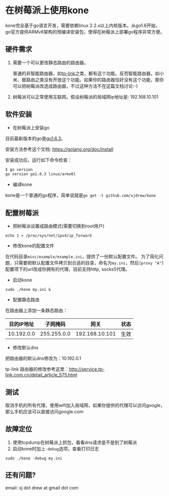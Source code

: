# 在树莓派上使用kone

kone完全基于go语言开发，需要依赖linux 2.2.x以上内核版本。从go1.6开始，go官方提供ARMv6架构的预编译安装包，使得在树莓派上部署go程序非常方便。

## 硬件需求

1. 需要一个可以更改静态路由的路由器。

   普通的非智能路由器，如[tp-link](http://service.tp-link.com.cn/detail_article_28.html)之类，都有这个功能。反而智能路由器，如小米、极路由之类没有开放这个功能。如果你的路由器恰好没有这个功能，那你可以把树莓派改造成路由器，不过这种方法不在这篇文档讨论:-)

2. 树莓派可以正常使用互联网。假设树莓派的局域网ip地址是: 192.168.10.101

## 软件安装

* 在树莓派上安装go

目前最新版本的go是[go1.6.3](https://storage.googleapis.com/golang/go1.6.3.linux-armv6l.tar.gz)。

安装方法参考这个文档: https://golang.org/doc/install

安装成功后，运行如下命令检查：
```bash
$ go version
go version go1.6.3 linux/armv6l
```

* 编译kone

kone是一个普通的go程序，简单说就是```go get -t github.com/xjdrew/kone```

## 配置树莓派

* 把树莓派设置成路由模式(需要切换到root用户)

```
echo 1 > /proc/sys/net/ipv4/ip_forward
```

* 修改kone的配置文件

在代码目录```misc/example/example.ini```，提供了一份默认配置文件。
为了简化问题，只需要把默认配置文件拷贝到合适的目录，命名为```my.ini```，然后```[proxy "A"]```配置项下的url改成你拥有的代理，目前支持http, socks5代理。

* 启动kone

```
sudo ./kone my.ini &
```

* 配置静态路由

在路由器上添加一条静态路由：

目的IP地址 | 子网掩码    | 网关           | 状态 
---------- | ----------- | -------------- | ----
10.192.0.0 | 255.255.0.0 | 192.168.10.101 | 生效

* 修改默认dns

把路由器的默认dns修改为：10.192.0.1

tp-link 路由器的修改参考这里：http://service.tp-link.com.cn/detail_article_575.html

## 测试

取消手机的所有代理，使用wifi加入局域网，如果你提供的代理可以访问google，那么手机应该可以直接访问google.com

## 故障定位

1. 使用tcpdump在树莓派上抓包，看看dns请求是不是到了树莓派
2. 启动kone时加上```-debug```选项，查看打印日志
```
sudo ./kone -debug my.ini
```

## 还有问题?

email: xj dot drew at gmail dot com

